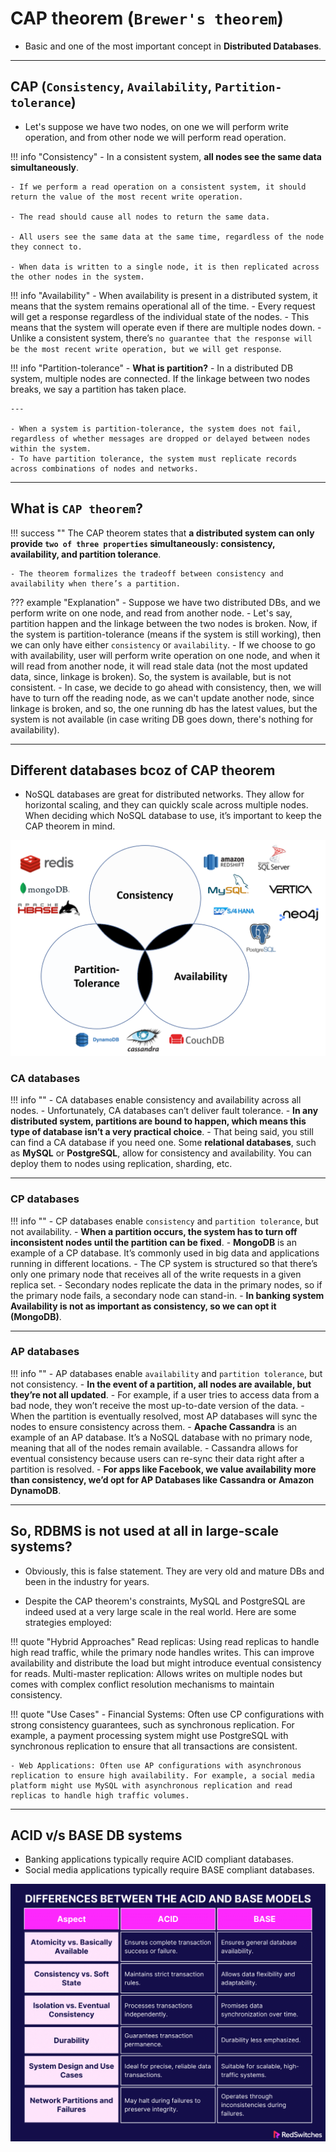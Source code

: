 # CAP theorem (`Brewer's theorem`)

- Basic and one of the most important concept in **Distributed Databases**.

---

## CAP (`Consistency`, `Availability`, `Partition-tolerance`)

- Let's suppose we have two nodes, on one we will perform write operation, and from other node we will perform read operation.

!!! info "Consistency"
    - In a consistent system, **all nodes see the same data simultaneously**.

    - If we perform a read operation on a consistent system, it should return the value of the most recent write operation.

    - The read should cause all nodes to return the same data.

    - All users see the same data at the same time, regardless of the node they connect to.

    - When data is written to a single node, it is then replicated across the other nodes in the system.

!!! info "Availability"
    - When availability is present in a distributed system, it means that the system remains operational all of the time.
    - Every request will get a response regardless of the individual state of the nodes.
    - This means that the system will operate even if there are multiple nodes down.
    - Unlike a consistent system, there’s `no guarantee that the response will be the most recent write operation, but we will get response`.

!!! info "Partition-tolerance"
    - **What is partition?**
    - In a distributed DB system, multiple nodes are connected. If the linkage between two nodes breaks, we say a partition has taken place.

    ---

    - When a system is partition-tolerance, the system does not fail, regardless of whether messages are dropped or delayed between nodes within the system.
    - To have partition tolerance, the system must replicate records across combinations of nodes and networks.

---

## What is `CAP theorem`?

!!! success ""
    The CAP theorem states that **a distributed system can only provide `two of three properties` simultaneously: consistency, availability, and partition tolerance**.

    - The theorem formalizes the tradeoff between consistency and availability when there’s a partition.

??? example "Explanation"
    - Suppose we have two distributed DBs, and we perform write on one node, and read from another node.
    - Let's say, partition happen and the linkage between the two nodes is broken. Now, if the system is partition-tolerance (means if the system is still working), then we can only have either `consistency` or `availability`.
    - If we choose to go with availability, user will perform write operation on one node, and when it will read from another node, it will read stale data (not the most updated data, since, linkage is broken). So, the system is available, but is not consistent.
    - In case, we decide to go ahead with consistency, then, we will have to turn off the reading node, as we can't update another node, since linkage is broken, and so, the one running db has the latest values, but the system is not available (in case writing DB goes down, there's nothing for availability).

---

## Different databases bcoz of CAP theorem

- NoSQL databases are great for distributed networks. They allow for horizontal scaling, and they can quickly scale
across multiple nodes. When deciding which NoSQL database to use, it’s important to keep the CAP theorem in mind.

![cap theorem](../../images/dbms/cap-theorem.png)

### CA databases

!!! info ""
    - CA databases enable consistency and availability across all nodes.
    - Unfortunately, CA databases can’t deliver fault tolerance.
    - **In any distributed system, partitions are bound to happen, which means this type of database isn’t a very practical choice**.
    - That being said, you still can find a CA database if you need one. Some **relational databases**, such as **MySQL** or **PostgreSQL**, allow for consistency and availability. You can deploy them to nodes using replication, sharding, etc.

---

### CP databases

!!! info ""
    - CP databases enable `consistency` and `partition tolerance`, but not availability.
    - **When a partition occurs, the system has to turn off inconsistent nodes until the partition can be fixed**.
    - **MongoDB** is an example of a CP database. It’s commonly used in big data and applications running in different locations.
    - The CP system is structured so that there’s only one primary node that receives all of the write requests in a given replica set.
    - Secondary nodes replicate the data in the primary nodes, so if the primary node fails, a secondary node can stand-in.
    - **In banking system Availability is not as important as consistency, so we can opt it (MongoDB)**.

---

### AP databases

!!! info ""
    - AP databases enable `availability` and `partition tolerance`, but not consistency.
    - **In the event of a partition, all nodes are available, but they’re not all updated**.
    - For example, if a user tries to access data from a bad node, they won’t receive the most up-to-date version of the data.
    - When the partition is eventually resolved, most AP databases will sync the nodes to ensure consistency across them.
    - **Apache Cassandra** is an example of an AP database. It’s a NoSQL database with no primary node, meaning that all of the nodes remain available.
    - Cassandra allows for eventual consistency because users can re-sync their data right after a partition is resolved.
    - **For apps like Facebook, we value availability more than consistency, we’d opt for AP Databases like Cassandra or Amazon DynamoDB**.

---

## So, RDBMS is not used at all in large-scale systems?

- Obviously, this is false statement. They are very old and mature DBs and been in the industry for years.

- Despite the CAP theorem's constraints, MySQL and PostgreSQL are indeed used at a very large scale in the real world. Here are some strategies employed:

!!! quote "Hybrid Approaches"
    Read replicas: Using read replicas to handle high read traffic, while the primary node handles writes. This can improve availability and distribute the load but might introduce eventual consistency for reads.
    Multi-master replication: Allows writes on multiple nodes but comes with complex conflict resolution mechanisms to maintain consistency.

!!! quote "Use Cases"
    - Financial Systems: Often use CP configurations with strong consistency guarantees, such as synchronous replication. For example, a payment processing system might use PostgreSQL with synchronous replication to ensure that all transactions are consistent.

    - Web Applications: Often use AP configurations with asynchronous replication to ensure high availability. For example, a social media platform might use MySQL with asynchronous replication and read replicas to handle high traffic volumes.

---

## ACID v/s BASE DB systems

- Banking applications typically require ACID compliant databases.
- Social media applications typically require BASE compliant databases.

![acid vs base](../../images/dbms/acid-vs-base.png)
